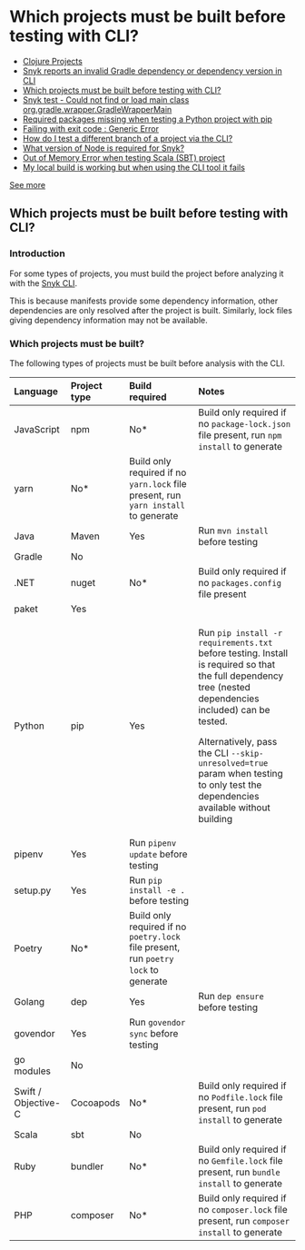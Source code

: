 # Which projects must be built before testing with CLI?

* [ Clojure Projects](/hc/en-us/articles/360016431777-Clojure-Projects)
* [ Snyk reports an invalid Gradle dependency or dependency version in CLI](/hc/en-us/articles/360016003758-Snyk-reports-an-invalid-Gradle-dependency-or-dependency-version-in-CLI)
* [ Which projects must be built before testing with CLI?](/hc/en-us/articles/360015552617-Which-projects-must-be-built-before-testing-with-CLI-)
* [ Snyk test - Could not find or load main class org.gradle.wrapper.GradleWrapperMain](/hc/en-us/articles/360007745957-Snyk-test-Could-not-find-or-load-main-class-org-gradle-wrapper-GradleWrapperMain)
* [ Required packages missing when testing a Python project with pip](/hc/en-us/articles/360007419257-Required-packages-missing-when-testing-a-Python-project-with-pip)
* [ Failing with exit code : Generic Error](/hc/en-us/articles/360006786558-Failing-with-exit-code-Generic-Error)
* [ How do I test a different branch of a project via the CLI?](/hc/en-us/articles/360006052837-How-do-I-test-a-different-branch-of-a-project-via-the-CLI-)
* [ What version of Node is required for Snyk?](/hc/en-us/articles/360004183317-What-version-of-Node-is-required-for-Snyk-)
* [ Out of Memory Error when testing Scala \(SBT\) project](/hc/en-us/articles/360003143417-Out-of-Memory-Error-when-testing-Scala-SBT-project)
* [ My local build is working but when using the CLI tool it fails](/hc/en-us/articles/360002879278-My-local-build-is-working-but-when-using-the-CLI-tool-it-fails)

 [See more](/hc/en-us/sections/360000923118-CLI)

##  Which projects must be built before testing with CLI?

### Introduction

For some types of projects, you must build the project before analyzing it with the [Snyk CLI](https://support.snyk.io/hc/en-us/categories/360000456217-Snyk-CLI).

This is because manifests provide some dependency information, other dependencies are only resolved after the project is built. Similarly, lock files giving dependency information may not be available.

### Which projects must be built?

The following types of projects must be built before analysis with the CLI.

<table>
  <thead>
    <tr>
      <th style="text-align:left"><b>Language</b>
      </th>
      <th style="text-align:left"><b>Project type</b>
      </th>
      <th style="text-align:left"><b>Build required</b>
      </th>
      <th style="text-align:left"><b>Notes</b>
      </th>
    </tr>
  </thead>
  <tbody>
    <tr>
      <td style="text-align:left">JavaScript</td>
      <td style="text-align:left">npm</td>
      <td style="text-align:left">No*</td>
      <td style="text-align:left">Build only required if no <code>package-lock.json</code> file present, run <code>npm install</code> to
        generate</td>
    </tr>
    <tr>
      <td style="text-align:left">yarn</td>
      <td style="text-align:left">No*</td>
      <td style="text-align:left">Build only required if no <code>yarn.lock</code> file present, run <code>yarn install</code> to
        generate</td>
      <td style="text-align:left"></td>
    </tr>
    <tr>
      <td style="text-align:left">Java</td>
      <td style="text-align:left">Maven</td>
      <td style="text-align:left">Yes</td>
      <td style="text-align:left">Run <code>mvn install</code> before testing</td>
    </tr>
    <tr>
      <td style="text-align:left">Gradle</td>
      <td style="text-align:left">No</td>
      <td style="text-align:left"></td>
      <td style="text-align:left"></td>
    </tr>
    <tr>
      <td style="text-align:left">.NET</td>
      <td style="text-align:left">nuget</td>
      <td style="text-align:left">No*</td>
      <td style="text-align:left">Build only required if no <code>packages.config</code> file present</td>
    </tr>
    <tr>
      <td style="text-align:left">paket</td>
      <td style="text-align:left">Yes</td>
      <td style="text-align:left"></td>
      <td style="text-align:left"></td>
    </tr>
    <tr>
      <td style="text-align:left">Python</td>
      <td style="text-align:left">pip</td>
      <td style="text-align:left">Yes</td>
      <td style="text-align:left">
        <p>Run <code>pip install -r requirements.txt</code> before testing. Install
          is required so that the full dependency tree (nested dependencies included)
          can be tested.</p>
        <p>Alternatively, pass the CLI <code>--skip-unresolved=true</code> param when
          testing to only test the dependencies available without building</p>
      </td>
    </tr>
    <tr>
      <td style="text-align:left">pipenv</td>
      <td style="text-align:left">Yes</td>
      <td style="text-align:left">Run <code>pipenv update</code> before testing</td>
      <td style="text-align:left"></td>
    </tr>
    <tr>
      <td style="text-align:left">setup.py</td>
      <td style="text-align:left">Yes</td>
      <td style="text-align:left">Run <code>pip install -e .</code> before testing</td>
      <td style="text-align:left"></td>
    </tr>
    <tr>
      <td style="text-align:left">Poetry</td>
      <td style="text-align:left">No*</td>
      <td style="text-align:left">Build only required if no <code>poetry.lock</code> file present, run <code>poetry lock</code> to
        generate</td>
      <td style="text-align:left"></td>
    </tr>
    <tr>
      <td style="text-align:left">Golang</td>
      <td style="text-align:left">dep</td>
      <td style="text-align:left">Yes</td>
      <td style="text-align:left">Run <code>dep ensure</code> before testing</td>
    </tr>
    <tr>
      <td style="text-align:left">govendor</td>
      <td style="text-align:left">Yes</td>
      <td style="text-align:left">Run <code>govendor sync</code> before testing</td>
      <td style="text-align:left"></td>
    </tr>
    <tr>
      <td style="text-align:left">go modules</td>
      <td style="text-align:left">No</td>
      <td style="text-align:left"></td>
      <td style="text-align:left"></td>
    </tr>
    <tr>
      <td style="text-align:left">Swift / Objective-C</td>
      <td style="text-align:left">Cocoapods</td>
      <td style="text-align:left">No*</td>
      <td style="text-align:left">Build only required if no <code>Podfile.lock</code> file present, run <code>pod install</code> to
        generate</td>
    </tr>
    <tr>
      <td style="text-align:left">Scala</td>
      <td style="text-align:left">sbt</td>
      <td style="text-align:left">No</td>
      <td style="text-align:left"></td>
    </tr>
    <tr>
      <td style="text-align:left">Ruby</td>
      <td style="text-align:left">bundler</td>
      <td style="text-align:left">No*</td>
      <td style="text-align:left">Build only required if no <code>Gemfile.lock</code> file present, run <code>bundle install</code> to
        generate</td>
    </tr>
    <tr>
      <td style="text-align:left">PHP</td>
      <td style="text-align:left">composer</td>
      <td style="text-align:left">No*</td>
      <td style="text-align:left">Build only required if no <code>composer.lock</code> file present, run <code>composer install</code> to
        generate</td>
    </tr>
  </tbody>
</table>

